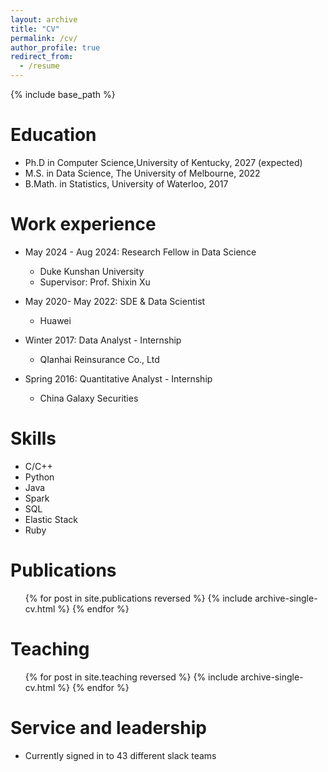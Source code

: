 ```yaml
---
layout: archive
title: "CV"
permalink: /cv/
author_profile: true
redirect_from:
  - /resume
---
```


{% include base_path %}

Education
======
* Ph.D in Computer Science,University of Kentucky, 2027 (expected)
* M.S. in Data Science, The University of Melbourne, 2022
* B.Math. in Statistics, University of Waterloo, 2017

Work experience
======
* May 2024 - Aug 2024: Research Fellow in Data Science
  * Duke Kunshan University
  * Supervisor: Prof. Shixin Xu

* May 2020- May 2022: SDE & Data Scientist
  * Huawei
    
* Winter 2017: Data Analyst - Internship
  * QIanhai Reinsurance Co., Ltd
    
* Spring 2016: Quantitative Analyst - Internship
  * China Galaxy Securities
    
  
Skills
======
* C/C++
* Python
* Java
* Spark
* SQL
* Elastic Stack
* Ruby

Publications
======
  <ul>{% for post in site.publications reversed %}
    {% include archive-single-cv.html %}
  {% endfor %}</ul>
  
Teaching
======
  <ul>{% for post in site.teaching reversed %}
    {% include archive-single-cv.html %}
  {% endfor %}</ul>
  
Service and leadership
======
* Currently signed in to 43 different slack teams
